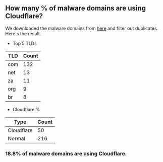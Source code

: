 ## How many % of malware domains are using Cloudflare?


We downloaded the malware domains from [here](https://urlhaus.abuse.ch) and filter out duplicates.
Here's the result.


[//]: # (start replacement)


- Top 5 TLDs

| TLD | Count |
| --- | --- |
| com | 132 |
| net | 13 |
| za | 11 |
| org | 9 |
| br | 8 |


- Cloudflare %

| Type | Count |
| --- | --- |
| Cloudflare | 50 |
| Normal | 216 |


### 18.8% of malware domains are using Cloudflare.